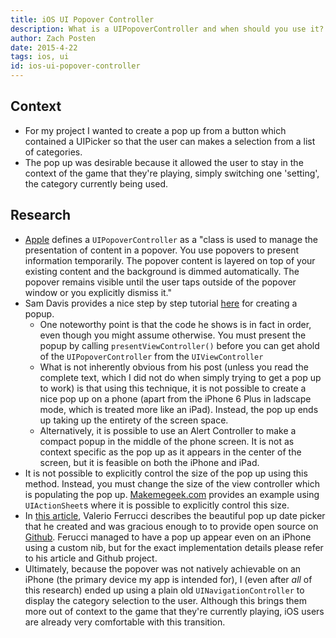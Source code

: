 ```yaml
---
title: iOS UI Popover Controller
description: What is a UIPopoverController and when should you use it?
author: Zach Posten
date: 2015-4-22
tags: ios, ui
id: ios-ui-popover-controller
---
```


## Context

- For my project I wanted to create a pop up from a button which contained a UIPicker so that the user can makes a selection from a list of categories.
- The pop up was desirable because it allowed the user to stay in the context of the game that they're playing, simply switching one 'setting', the category currently being used.

## Research

- [Apple](https://developer.apple.com/library/ios/documentation/UIKit/Reference/UIPopoverController_class/index.html) defines a `UIPopoverController` as a "class is used to manage the presentation of content in a popover. You use popovers to present information temporarily. The popover content is layered on top of your existing content and the background is dimmed automatically. The popover remains visible until the user taps outside of the popover window or you explicitly dismiss it."
- Sam Davis provides a nice step by step tutorial [here](https://www.shinobicontrols.com/blog/posts/2014/08/26/ios8-day-by-day-day-21-alerts-and-popovers) for creating a popup.
  - One noteworthy point is that the code he shows is in fact in order, even though you might assume otherwise. You must present the popup by calling `presentViewController()` before you can get ahold of the `UIPopoverController` from the `UIViewController`
  - What is not inherently obvious from his post (unless you read the complete text, which I did not do when simply trying to get a pop up to work) is that using this technique, it is not possible to create a nice pop up on a phone (apart from the iPhone 6 Plus in ladscape mode, which is treated more like an iPad). Instead, the pop up ends up taking up the entirety of the screen space.
  - Alternatively, it is possible to use an Alert Controller to make a compact popup in the middle of the phone screen. It is not as context specific as the pop up as it appears in the center of the screen, but it is feasible on both the iPhone and iPad.
- It is not possible to explicitly control the size of the pop up using this method. Instead, you must change the size of the view controller which is populating the pop up. [Makemegeek.com](http://www.makemegeek.com/uipopovercontroller-example-ios/) provides an example using `UIActionSheet`s where it is possible to explicitly control this size.
- In [this article](http://coding.tabasoft.it/ios/a-simple-ios8-popdatepicker/), Valerio Ferrucci describes the beautiful pop up date picker that he created and was gracious enough to to provide open source on [Github](https://github.com/valfer/PopDatePickerApp). Ferucci managed to have a pop up appear even on an iPhone using a custom nib, but for the exact implementation details please refer to his article and Github project.
- Ultimately, because the popover was not natively achievable on an iPhone (the primary device my app is intended for), I (even after _all_ of this research) ended up using a plain old `UINavigationController` to display the category selection to the user. Although this brings them more out of context to the game that they're currently playing, iOS users are already very comfortable with this transition.
